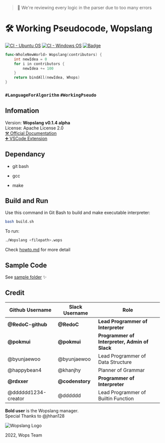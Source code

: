 > :construction: We're reviewing every logic in the parser due to too many errors
# :hammer_and_wrench: Working Pseudocode, Wopslang

[![CI - Ubuntu OS](https://github.com/Wopslang/Wops/actions/workflows/ubuntu.yml/badge.svg)](https://github.com/Wopslang/Wops/actions/workflows/ubuntu.yml)
[![CI - Windows OS](https://github.com/Wopslang/Wops/actions/workflows/windows.yml/badge.svg)](https://github.com/Wopslang/Wops/actions/workflows/windows.yml)
[![Badge](https://img.shields.io/badge/Slack-Join_our_chat-critical.svg?link=https://join.slack.com/t/wopslangcommunity/shared_invite/zt-nkcy12cy-n8YlAPnOT~ErPODF6k3jOw&logo=slack)](https://join.slack.com/t/wopslangcommunity/shared_invite/zt-nkcy12cy-n8YlAPnOT~ErPODF6k3jOw)

```go
func<WholeNewWorld> Wopslang(contributors) {
    int newIdea = 0
    for i in contributors {
        newIdea += 100
    }
    return bindAll(newIdea, Whops)
}
```

### `#LanguageForAlgorithm` `#WorkingPseudo`

## Infomation

Version: **Wopslang v0.1.4 alpha**  
License: Apache License 2.0  
[⚒️ Official Documentation](./doc/README.md)  
[➕ VSCode Extension](https://github.com/Wopslang/vscode-wops)

## Dependancy

- git bash

- gcc

- make

## Build and Run

Use this command in Git Bash to build and make executable interpreter:

```bash
bash build.sh
```

To run:

```bash
./Wopslang <filepath>.wops
```

Check [howto.md](doc/howto.md) for more detail

## Sample Code

See [sample folder](./sample) :sparkles:

## Credit 

|Github Username|Slack Username|Role|
|---|---|---|
|**@RedoC-github**|**@RedoC**|**Lead Programmer of Interpreter**|
|**@pokmui**|**@pokmui**|**Programmer of Interpreter, Admin of Slack**|
|@byunjaewoo|@byunjaewoo|Lead Programmer of Data Structure
|@happybean4|@khanjhy|Planner of Grammar|
|**@rdxxer**|**@codenstory**|**Programmer of Interpreter**|
|@dddddd1234-creator|@dddddd|Lead Programmer of Builtin Function|

**Bold user** is the Wopslang manager.  
Special Thanks to @jhhan128

![Wopslang Logo](https://emoji.slack-edge.com/T01MFM2TJ07/wopsfull/7fe35e7cbecd2d4d.png)

2022, Wops Team
